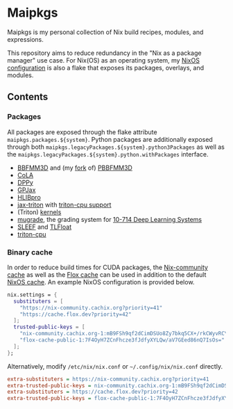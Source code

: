 # Maipkgs

Maipkgs is my personal collection of Nix
build recipes, modules, and expressions.

This repository aims to reduce redundancy in the "Nix as a package
manager" use case. For Nix(OS) as an operating system, my [NixOS
configuration](https://github.com/stephen-huan/nixos-config/) is
also a flake that exposes its packages, overlays, and modules.

## Contents

### Packages

All packages are exposed through the flake attribute
`maipkgs.packages.${system}`. Python packages are additionally exposed through
both `maipkgs.legacyPackages.${system}.python3Packages` as well as the
`maipkgs.legacyPackages.${system}.python.withPackages` interface.

- [BBFMM3D](https://github.com/ruoxi-wang/BBFMM3D) and
  (my [fork](https://github.com/stephen-huan/PBBFMM3D)
  of) [PBBFMM3D](https://github.com/ruoxi-wang/PBBFMM3D)
- [CoLA](https://cola.readthedocs.io/en/latest/)
- [DPPy](https://dppy.readthedocs.io/)
- [GPJax](https://docs.jaxgaussianprocesses.com/)
- [HLIBpro](https://www.hlibpro.com/)
- [jax-triton](https://github.com/jax-ml/jax-triton) with
  [triton-cpu support](https://github.com/jax-ml/jax-triton/pull/322)
- (Triton) [kernels](https://github.com/triton-lang/kernels)
- [mugrade](https://github.com/dlsyscourse/mugrade), the grading
  system for [10-714 Deep Learning Systems](https://dlsyscourse.org/)
- [SLEEF](https://sleef.org/) and
  [TLFloat](https://shibatch.github.io/tlfloat-doxygen/)
- [triton-cpu](https://github.com/triton-lang/triton-cpu)

### Binary cache

In order to reduce build times for CUDA packages, the [Nix-community
cache](https://nix-community.org/cache/) as well as the [Flox
cache](https://flox.dev/blog/the-flox-catalog-now-contains-nvidia-cuda/) can
be used in addition to the default [NixOS cache](https://cache.nixos.org/).
An example NixOS configuration is provided below.

```nix
nix.settings = {
  substituters = [
    "https://nix-community.cachix.org?priority=41"
    "https://cache.flox.dev?priority=42"
  ];
  trusted-public-keys = [
    "nix-community.cachix.org-1:mB9FSh9qf2dCimDSUo8Zy7bkq5CX+/rkCWyvRCYg3Fs="
    "flox-cache-public-1:7F4OyH7ZCnFhcze3fJdfyXYLQw/aV7GEed86nQ7IsOs="
  ];
};
```

Alternatively, modify `/etc/nix/nix.conf` or `~/.config/nix/nix.conf` directly.

```ini
extra-substituters = https://nix-community.cachix.org?priority=41
extra-trusted-public-keys = nix-community.cachix.org-1:mB9FSh9qf2dCimDSUo8Zy7bkq5CX+/rkCWyvRCYg3Fs=
extra-substituters = https://cache.flox.dev?priority=42
extra-trusted-public-keys = flox-cache-public-1:7F4OyH7ZCnFhcze3fJdfyXYLQw/aV7GEed86nQ7IsOs=
```

